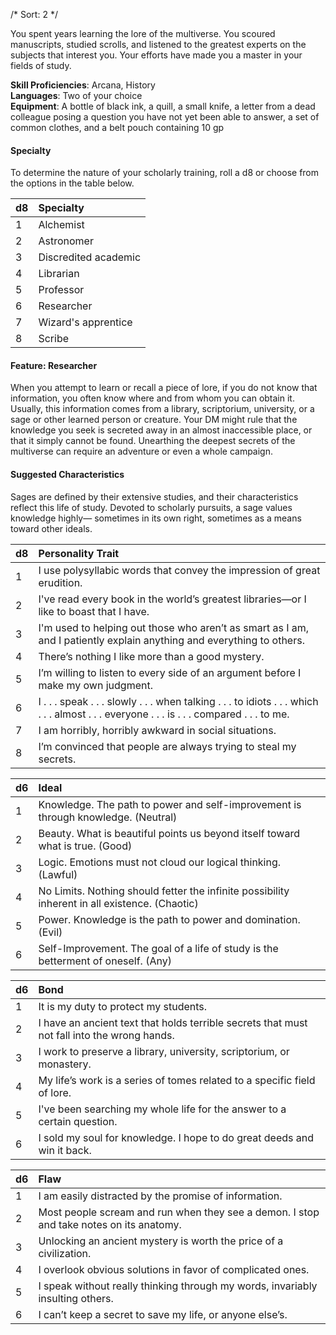 /* 
Sort: 2 
*/

You spent years learning the lore of the multiverse. You scoured manuscripts, studied scrolls, and listened to the greatest experts on the subjects that interest you. Your efforts have made you a master in your fields of study.

**Skill Proficiencies**: Arcana, History  
**Languages**: Two of your choice  
**Equipment**: A bottle of black ink, a quill, a small knife, a letter from a dead colleague posing a question you have not yet been able to answer, a set of common clothes, and a belt pouch containing 10 gp

#### Specialty

To determine the nature of your scholarly training, roll a d8 or choose from the options in the table below.

| **d8** | **Specialty**        |
|:-------|:---------------------|
| 1      | Alchemist            |
| 2      | Astronomer           |
| 3      | Discredited academic |
| 4      | Librarian            |
| 5      | Professor            |
| 6      | Researcher           |
| 7      | Wizard's apprentice  |
| 8      | Scribe               |

#### Feature: Researcher

When you attempt to learn or recall a piece of lore, if you do not know that information, you often know where and from whom you can obtain it. Usually, this information comes from a library, scriptorium, university, or a sage or other learned person or creature. Your DM might rule that the knowledge you seek is secreted away in an almost inaccessible place, or that it simply cannot be found. Unearthing the deepest secrets of the multiverse can require an adventure or even a whole campaign.

#### Suggested Characteristics

Sages are defined by their extensive studies, and their characteristics reflect this life of study. Devoted to scholarly pursuits, a sage values knowledge highly— sometimes in its own right, sometimes as a means toward other ideals.

| **d8** | **Personality Trait**                                                                                                                      |
|:-------|:-------------------------------------------------------------------------------------------------------------------------------------------|
| 1      | I use polysyllabic words that convey the impression of great erudition.                                                                    |
| 2      | I've read every book in the world’s greatest libraries—or I like to boast that I have.                                                     |
| 3      | I'm used to helping out those who aren’t as smart as I am, and I patiently explain anything and everything to others.                      |
| 4      | There’s nothing I like more than a good mystery.                                                                                           |
| 5      | I’m willing to listen to every side of an argument before I make my own judgment.                                                          |
| 6      | I . . . speak . . . slowly . . . when talking . . . to idiots . . . which . . . almost . . . everyone . . . is . . . compared . . . to me. |
| 7      | I am horribly, horribly awkward in social situations.                                                                                      |
| 8      | I’m convinced that people are always trying to steal my secrets.                                                                           |

| **d6** | **Ideal**                                                                                      |
|:-------|:-----------------------------------------------------------------------------------------------|
| 1      | Knowledge. The path to power and self-improvement is through knowledge. (Neutral)              |
| 2      | Beauty. What is beautiful points us beyond itself toward what is true. (Good)                  |
| 3      | Logic. Emotions must not cloud our logical thinking. (Lawful)                                  |
| 4      | No Limits. Nothing should fetter the infinite possibility inherent in all existence. (Chaotic) |
| 5      | Power. Knowledge is the path to power and domination. (Evil)                                   |
| 6      | Self-Improvement. The goal of a life of study is the betterment of oneself. (Any)              |

| **d6** | **Bond**                                                                                    |
|:-------|:--------------------------------------------------------------------------------------------|
| 1      | It is my duty to protect my students.                                                       |
| 2      | I have an ancient text that holds terrible secrets that must not fall into the wrong hands. |
| 3      | I work to preserve a library, university, scriptorium, or monastery.                        |
| 4      | My life’s work is a series of tomes related to a specific field of lore.                    |
| 5      | I've been searching my whole life for the answer to a certain question.                     |
| 6      | I sold my soul for knowledge. I hope to do great deeds and win it back.                     |

| **d6** | **Flaw**                                                                                |
|:-------|:----------------------------------------------------------------------------------------|
| 1      | I am easily distracted by the promise of information.                                   |
| 2      | Most people scream and run when they see a demon. I stop and take notes on its anatomy. |
| 3      | Unlocking an ancient mystery is worth the price of a civilization.                      |
| 4      | I overlook obvious solutions in favor of complicated ones.                              |
| 5      | I speak without really thinking through my words, invariably insulting others.          |
| 6      | I can’t keep a secret to save my life, or anyone else’s.                                |
